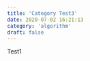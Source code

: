 ```yaml
---
title: 'Category Test3'
date: 2020-07-02 16:21:13
category: 'algorithm'
draft: false
---
```


Test1
